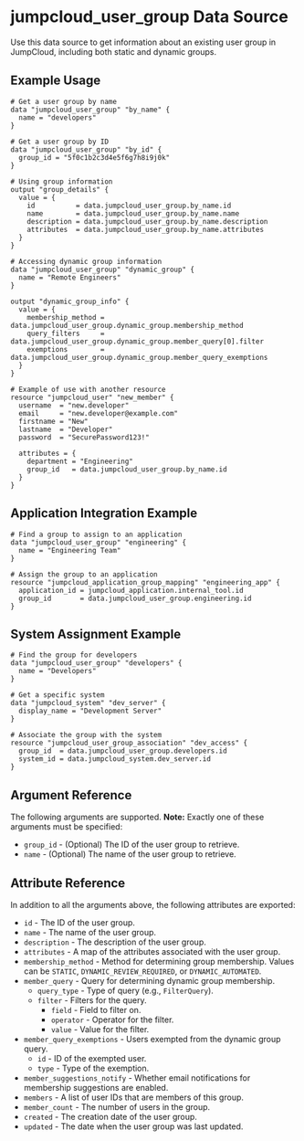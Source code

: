 # jumpcloud_user_group Data Source

Use this data source to get information about an existing user group in JumpCloud, including both static and dynamic groups.

## Example Usage

```hcl
# Get a user group by name
data "jumpcloud_user_group" "by_name" {
  name = "developers"
}

# Get a user group by ID
data "jumpcloud_user_group" "by_id" {
  group_id = "5f0c1b2c3d4e5f6g7h8i9j0k"
}

# Using group information
output "group_details" {
  value = {
    id          = data.jumpcloud_user_group.by_name.id
    name        = data.jumpcloud_user_group.by_name.name
    description = data.jumpcloud_user_group.by_name.description
    attributes  = data.jumpcloud_user_group.by_name.attributes
  }
}

# Accessing dynamic group information
data "jumpcloud_user_group" "dynamic_group" {
  name = "Remote Engineers"
}

output "dynamic_group_info" {
  value = {
    membership_method = data.jumpcloud_user_group.dynamic_group.membership_method
    query_filters     = data.jumpcloud_user_group.dynamic_group.member_query[0].filter
    exemptions        = data.jumpcloud_user_group.dynamic_group.member_query_exemptions
  }
}

# Example of use with another resource
resource "jumpcloud_user" "new_member" {
  username  = "new.developer"
  email     = "new.developer@example.com"
  firstname = "New"
  lastname  = "Developer"
  password  = "SecurePassword123!"

  attributes = {
    department = "Engineering"
    group_id   = data.jumpcloud_user_group.by_name.id
  }
}
```

## Application Integration Example

```hcl
# Find a group to assign to an application
data "jumpcloud_user_group" "engineering" {
  name = "Engineering Team"
}

# Assign the group to an application
resource "jumpcloud_application_group_mapping" "engineering_app" {
  application_id = jumpcloud_application.internal_tool.id
  group_id       = data.jumpcloud_user_group.engineering.id
}
```

## System Assignment Example

```hcl
# Find the group for developers
data "jumpcloud_user_group" "developers" {
  name = "Developers"
}

# Get a specific system
data "jumpcloud_system" "dev_server" {
  display_name = "Development Server"
}

# Associate the group with the system
resource "jumpcloud_user_group_association" "dev_access" {
  group_id  = data.jumpcloud_user_group.developers.id
  system_id = data.jumpcloud_system.dev_server.id
}
```

## Argument Reference

The following arguments are supported. **Note:** Exactly one of these arguments must be specified:

* `group_id` - (Optional) The ID of the user group to retrieve.
* `name` - (Optional) The name of the user group to retrieve.

## Attribute Reference

In addition to all the arguments above, the following attributes are exported:

* `id` - The ID of the user group.
* `name` - The name of the user group.
* `description` - The description of the user group.
* `attributes` - A map of the attributes associated with the user group.
* `membership_method` - Method for determining group membership. Values can be `STATIC`, `DYNAMIC_REVIEW_REQUIRED`, or `DYNAMIC_AUTOMATED`.
* `member_query` - Query for determining dynamic group membership.
  * `query_type` - Type of query (e.g., `FilterQuery`).
  * `filter` - Filters for the query.
    * `field` - Field to filter on.
    * `operator` - Operator for the filter.
    * `value` - Value for the filter.
* `member_query_exemptions` - Users exempted from the dynamic group query.
  * `id` - ID of the exempted user.
  * `type` - Type of the exemption.
* `member_suggestions_notify` - Whether email notifications for membership suggestions are enabled.
* `members` - A list of user IDs that are members of this group.
* `member_count` - The number of users in the group.
* `created` - The creation date of the user group.
* `updated` - The date when the user group was last updated.